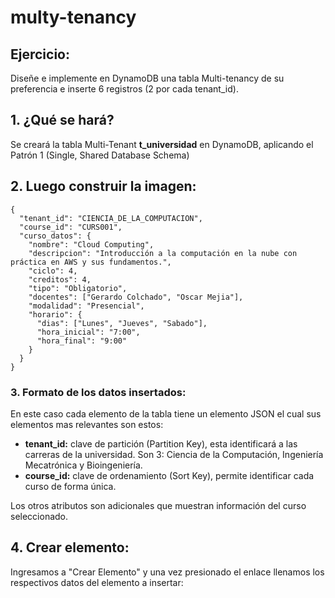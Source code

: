 # multy-tenancy


## Ejercicio:

Diseñe e implemente en DynamoDB una tabla Multi-tenancy de su preferencia e inserte 6 registros (2 por cada tenant_id).

## 1. ¿Qué se hará?
Se creará la tabla Multi-Tenant **t_universidad** en DynamoDB, aplicando el Patrón 1 (Single, Shared Database Schema)
 
## 2. Luego construir la imagen:
```
{
  "tenant_id": "CIENCIA_DE_LA_COMPUTACION",
  "course_id": "CURS001",
  "curso_datos": {
    "nombre": "Cloud Computing",
    "descripcion": "Introducción a la computación en la nube con práctica en AWS y sus fundamentos.",
    "ciclo": 4,
    "creditos": 4,
    "tipo": "Obligatorio",
    "docentes": ["Gerardo Colchado", "Oscar Mejia"],
    "modalidad": "Presencial",
    "horario": {
      "dias": ["Lunes", "Jueves", "Sabado"],
      "hora_inicial": "7:00",
      "hora_final": "9:00"
    }
  }
}
```

### 3. Formato de los datos insertados:

En este caso cada elemento de la tabla tiene un elemento JSON el cual sus elementos mas relevantes son estos:
* **tenant_id:** clave de partición (Partition Key), esta identificará a las carreras de la universidad. Son 3: Ciencia de la Computación, Ingeniería Mecatrónica y Bioingeniería.
* **course_id:** clave de ordenamiento (Sort Key), permite identificar cada curso de forma única. 

Los otros atributos son adicionales que muestran información del curso seleccionado.

## 4. Crear elemento:

Ingresamos a "Crear Elemento" y una vez presionado el enlace llenamos los respectivos datos del elemento a insertar:
